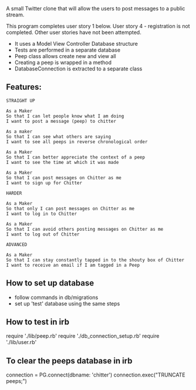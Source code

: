 A small Twitter clone that will allow the users to post messages to a public stream.

This program completes user story 1 below. User story 4 - registration is not completed. Other user stories have not been attempted.
- It uses a Model View Controller Database structure
- Tests are performed in a separate database
- Peep class allows create new and view all
- Creating a peep is wrapped in a method
- DatabaseConnection is extracted to a separate class

Features:
-------

```
STRAIGHT UP

As a Maker
So that I can let people know what I am doing  
I want to post a message (peep) to chitter

As a maker
So that I can see what others are saying  
I want to see all peeps in reverse chronological order

As a Maker
So that I can better appreciate the context of a peep
I want to see the time at which it was made

As a Maker
So that I can post messages on Chitter as me
I want to sign up for Chitter

HARDER

As a Maker
So that only I can post messages on Chitter as me
I want to log in to Chitter

As a Maker
So that I can avoid others posting messages on Chitter as me
I want to log out of Chitter

ADVANCED

As a Maker
So that I can stay constantly tapped in to the shouty box of Chitter
I want to receive an email if I am tagged in a Peep
```

## How to set up database
- follow commands in db/migrations
- set up 'test' database using the same steps

## How to test in irb
require './lib/peep.rb'
require './db_connection_setup.rb'
require './lib/user.rb'

## To clear the peeps database in irb
connection = PG.connect(dbname: 'chitter')
connection.exec("TRUNCATE peeps;")
